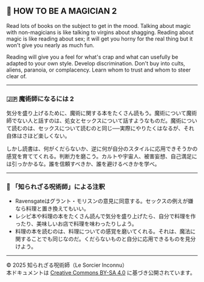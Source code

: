 ## 🧛 HOW TO BE A MAGICIAN 2

Read lots of books on the subject to get in the mood. Talking about magic with non-magicians is like talking to virgins about shagging. Reading about magic is like reading about sex; it will get you horny for the real thing but it won't give you nearly as much fun. 

Reading will give you a feel for what's crap and what can usefully be adapted to your own style. Develop discrimination. Don't buy into cults, aliens, paranoia, or complacency. Learn whom to trust and whom to steer clear of.

---

### 🇯🇵 魔術師になるには 2

気分を盛り上げるために、魔術に関する本をたくさん読もう。魔術について魔術師でない人と話すのは、処女とセックスについて話すようなものだ。魔術について読むのは、セックスについて読むのと同じ──実際にやりたくはなるが、それ自体はさほど楽しくない。  

しかし読書は、何がくだらないか、逆に何が自分のスタイルに応用できそうかの感覚を育ててくれる。判断力を磨こう。カルトや宇宙人、被害妄想、自己満足には引っかかるな。誰を信頼すべきか、誰を避けるべきかを学べ。

---

### 🐌 「知られざる呪術師」による注釈

- Ravensgateはグラント・モリスンの意見に同意する。セックスの例えが嫌なら料理と置き換えてもいい。
- レシピ本や料理の本をたくさん読んで気分を盛り上げたら、自分で料理を作ったり、美味しいお店で料理を味わったりしよう。
- 料理の本を読むのは、料理についての感覚を磨いてくれる。それは、魔法に関することでも同じなのだ。くだらないものと自分に応用できるものを見分けよう。

---

© 2025 知られざる呪術師（Le Sorcier Inconnu）  
本ドキュメントは [Creative Commons BY-SA 4.0](https://creativecommons.org/licenses/by-sa/4.0/deed.ja) に基づき公開されています。
